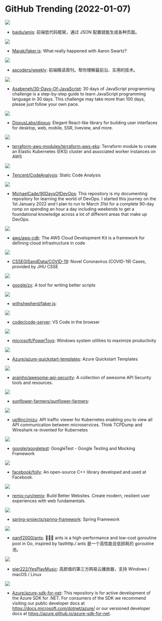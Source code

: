 # GitHub Trending (2022-01-07)

![](https://img.shields.io/badge/TypeScript-New%2034-green?style=flat-square&logo=appveyor)
- [baidu/amis](https://github.com/baidu/amis): 前端低代码框架，通过 JSON 配置就能生成各种页面。

![](https://img.shields.io/badge/none-New%20364-green?style=flat-square&logo=appveyor)
- [Marak/faker.js](https://github.com/Marak/faker.js): What really happened with Aaron Swartz?

![](https://img.shields.io/badge/JavaScript-New%2061-green?style=flat-square&logo=appveyor)
- [ascoders/weekly](https://github.com/ascoders/weekly): 前端精读周刊。帮你理解最前沿、实用的技术。

![](https://img.shields.io/badge/JavaScript-New%20270-green?style=flat-square&logo=appveyor)
- [Asabeneh/30-Days-Of-JavaScript](https://github.com/Asabeneh/30-Days-Of-JavaScript): 30 days of JavaScript programming challenge is a step-by-step guide to learn JavaScript programming language in 30 days. This challenge may take more than 100 days, please just follow your own pace.

![](https://img.shields.io/badge/Rust-New%20343-green?style=flat-square&logo=appveyor)
- [DioxusLabs/dioxus](https://github.com/DioxusLabs/dioxus): Elegant React-like library for building user interfaces for desktop, web, mobile, SSR, liveview, and more.

![](https://img.shields.io/badge/HCL-New%207-green?style=flat-square&logo=appveyor)
- [terraform-aws-modules/terraform-aws-eks](https://github.com/terraform-aws-modules/terraform-aws-eks): Terraform module to create an Elastic Kubernetes (EKS) cluster and associated worker instances on AWS

![](https://img.shields.io/badge/Python-New%20257-green?style=flat-square&logo=appveyor)
- [Tencent/CodeAnalysis](https://github.com/Tencent/CodeAnalysis): Static Code Analysis

![](https://img.shields.io/badge/none-New%20230-green?style=flat-square&logo=appveyor)
- [MichaelCade/90DaysOfDevOps](https://github.com/MichaelCade/90DaysOfDevOps): This repository is my documenting repository for learning the world of DevOps. I started this journey on the 1st January 2022 and I plan to run to March 31st for a complete 90-day romp on spending an hour a day including weekends to get a foundational knowledge across a lot of different areas that make up DevOps.

![](https://img.shields.io/badge/TypeScript-New%201-green?style=flat-square&logo=appveyor)
- [aws/aws-cdk](https://github.com/aws/aws-cdk): The AWS Cloud Development Kit is a framework for defining cloud infrastructure in code

![](https://img.shields.io/badge/none-New%2018-green?style=flat-square&logo=appveyor)
- [CSSEGISandData/COVID-19](https://github.com/CSSEGISandData/COVID-19): Novel Coronavirus (COVID-19) Cases, provided by JHU CSSE

![](https://img.shields.io/badge/JavaScript-New%20102-green?style=flat-square&logo=appveyor)
- [google/zx](https://github.com/google/zx): A tool for writing better scripts

![](https://img.shields.io/badge/JavaScript-New%20122-green?style=flat-square&logo=appveyor)
- [withshepherd/faker.js](https://github.com/withshepherd/faker.js): 

![](https://img.shields.io/badge/TypeScript-New%2036-green?style=flat-square&logo=appveyor)
- [coder/code-server](https://github.com/coder/code-server): VS Code in the browser

![](https://img.shields.io/badge/C%23-New%2075-green?style=flat-square&logo=appveyor)
- [microsoft/PowerToys](https://github.com/microsoft/PowerToys): Windows system utilities to maximize productivity

![](https://img.shields.io/badge/Shell-New%204-green?style=flat-square&logo=appveyor)
- [Azure/azure-quickstart-templates](https://github.com/Azure/azure-quickstart-templates): Azure Quickstart Templates

![](https://img.shields.io/badge/none-New%2062-green?style=flat-square&logo=appveyor)
- [arainho/awesome-api-security](https://github.com/arainho/awesome-api-security): A collection of awesome API Security tools and resources.

![](https://img.shields.io/badge/TypeScript-New%20138-green?style=flat-square&logo=appveyor)
- [sunflower-farmers/sunflower-farmers](https://github.com/sunflower-farmers/sunflower-farmers): 

![](https://img.shields.io/badge/Go-New%20145-green?style=flat-square&logo=appveyor)
- [up9inc/mizu](https://github.com/up9inc/mizu): API traffic viewer for Kubernetes enabling you to view all API communication between microservices. Think TCPDump and Wireshark re-invented for Kubernetes

![](https://img.shields.io/badge/C%2B%2B-New%2059-green?style=flat-square&logo=appveyor)
- [google/googletest](https://github.com/google/googletest): GoogleTest - Google Testing and Mocking Framework

![](https://img.shields.io/badge/C%2B%2B-New%209-green?style=flat-square&logo=appveyor)
- [facebook/folly](https://github.com/facebook/folly): An open-source C++ library developed and used at Facebook.

![](https://img.shields.io/badge/TypeScript-New%2075-green?style=flat-square&logo=appveyor)
- [remix-run/remix](https://github.com/remix-run/remix): Build Better Websites. Create modern, resilient user experiences with web fundamentals.

![](https://img.shields.io/badge/Java-New%2015-green?style=flat-square&logo=appveyor)
- [spring-projects/spring-framework](https://github.com/spring-projects/spring-framework): Spring Framework

![](https://img.shields.io/badge/Go-New%2012-green?style=flat-square&logo=appveyor)
- [panjf2000/ants](https://github.com/panjf2000/ants): 🐜🐜🐜 ants is a high-performance and low-cost goroutine pool in Go, inspired by fasthttp./ ants 是一个高性能且低损耗的 goroutine 池。

![](https://img.shields.io/badge/JavaScript-New%20120-green?style=flat-square&logo=appveyor)
- [qier222/YesPlayMusic](https://github.com/qier222/YesPlayMusic): 高颜值的第三方网易云播放器，支持 Windows / macOS / Linux

![](https://img.shields.io/badge/C%23-New%203-green?style=flat-square&logo=appveyor)
- [Azure/azure-sdk-for-net](https://github.com/Azure/azure-sdk-for-net): This repository is for active development of the Azure SDK for .NET. For consumers of the SDK we recommend visiting our public developer docs at https://docs.microsoft.com/dotnet/azure/ or our versioned developer docs at https://azure.github.io/azure-sdk-for-net.

